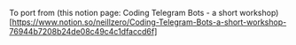 To port from
(this notion page: Coding Telegram Bots - a short workshop)[https://www.notion.so/neillzero/Coding-Telegram-Bots-a-short-workshop-76944b7208b24de08c49c4c1dfaccd6f]
